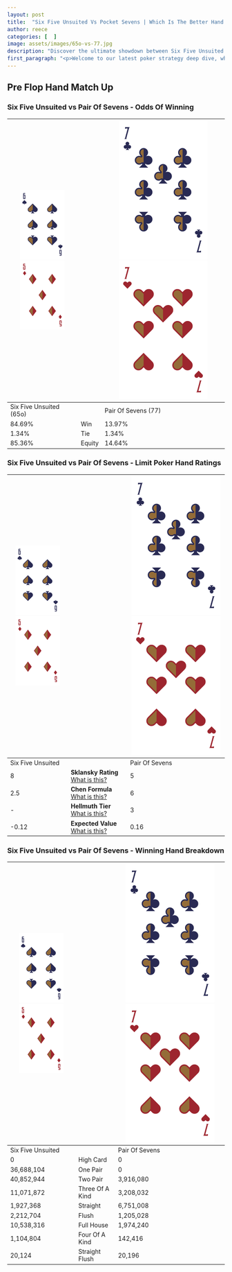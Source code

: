 ```yaml
---
layout: post
title:  "Six Five Unsuited Vs Pocket Sevens | Which Is The Better Hand In Poker? A Complete Guide"
author: reece
categories: [  ]
image: assets/images/65o-vs-77.jpg
description: "Discover the ultimate showdown between Six Five Unsuited and Pair Of Sevens in poker! Uncover the odds, strategies, and scenarios where one hand triumphs over the other. Get ready to up your poker game with this thrilling analysis."
first_paragraph: "<p>Welcome to our latest poker strategy deep dive, where we're pitting two distinct hands against each other in a high-stakes showdown: Six Five Unsuited vs Pair Of Sevens.</p><p>In the dynamic world of poker, every decision counts, and knowing which hand holds the upper hand is key to your success at the table.</p><p>In this article, we'll dissect these two hands, explore the scenarios where one dominates the other, and equip you with the knowledge to make strategic choices that can tip the odds in your favor.</p><p>Get ready to unravel the intriguing dynamics of these poker hands and elevate your game to new heights.</p>"
---
```




[comment]: # (sp0)

## Pre Flop Hand Match Up

<div class="table hand-ratings" markdown="1"> 



### Six Five Unsuited vs Pair Of Sevens - Odds Of Winning


    
| ![image info](assets/images/hand1/6.png) ![image info](assets/images/hand1/5o.png) |  | ![image info](assets/images/hand2/7.png) ![image info](assets/images/hand2/7o.png) |
| -------- | -------- | -------- |
| Six Five Unsuited (65o) |  | Pair Of Sevens (77) |
| 84.69% | Win | 13.97% |
| 1.34% | Tie | 1.34% |
| 85.36% | Equity | 14.64% |




[comment]: # (sp1)



### Six Five Unsuited vs Pair Of Sevens - Limit Poker Hand Ratings


    
| ![image info](assets/images/hand1/6.png) ![image info](assets/images/hand1/5o.png) |  | ![image info](assets/images/hand2/7.png) ![image info](assets/images/hand2/7o.png) |
| -------- | -------- | -------- |
| Six Five Unsuited |  | Pair Of Sevens |
| 8 | **Sklansky Rating** [What is this?](/sklansky-rating-explained) | 5 |
| 2.5 | **Chen Formula** [What is this?](/chen-formula-explained) | 6 |
| - | **Hellmuth Tier** [What is this?](/Hellmuth-tier-explained) | 3 |
| -0.12 | **Expected Value** [What is this?](/expected-value-explained) | 0.16 |




[comment]: # (sp2)



### Six Five Unsuited vs Pair Of Sevens - Winning Hand Breakdown


    
| ![image info](assets/images/hand1/6.png) ![image info](assets/images/hand1/5o.png) |  | ![image info](assets/images/hand2/7.png) ![image info](assets/images/hand2/7o.png) |
| -------- | -------- | -------- |
| Six Five Unsuited |  | Pair Of Sevens |
| 0 | High Card | 0 |
| 36,688,104 | One Pair | 0 |
| 40,852,944 | Two Pair | 3,916,080 |
| 11,071,872 | Three Of A Kind | 3,208,032 |
| 1,927,368 | Straight | 6,751,008 |
| 2,212,704 | Flush | 1,205,028 |
| 10,538,316 | Full House | 1,974,240 |
| 1,104,804 | Four Of A Kind | 142,416 |
| 20,124 | Straight Flush | 20,196 |




[comment]: # (sp3)



</div>

[comment]: # (sp4)



[comment]: # (sp5)

